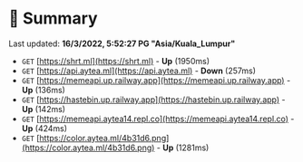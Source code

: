 # 📖 Summary
Last updated: **16/3/2022, 5:52:27 PG "Asia/Kuala_Lumpur"**

- `GET` [https://shrt.ml](https://shrt.ml) - **Up** (1950ms)
- `GET` [https://api.aytea.ml](https://api.aytea.ml) - **Down** (257ms)
- `GET` [https://memeapi.up.railway.app](https://memeapi.up.railway.app) - **Up** (136ms)
- `GET` [https://hastebin.up.railway.app](https://hastebin.up.railway.app) - **Up** (142ms)
- `GET` [https://memeapi.aytea14.repl.co](https://memeapi.aytea14.repl.co) - **Up** (424ms)
- `GET` [https://color.aytea.ml/4b31d6.png](https://color.aytea.ml/4b31d6.png) - **Up** (1281ms)
